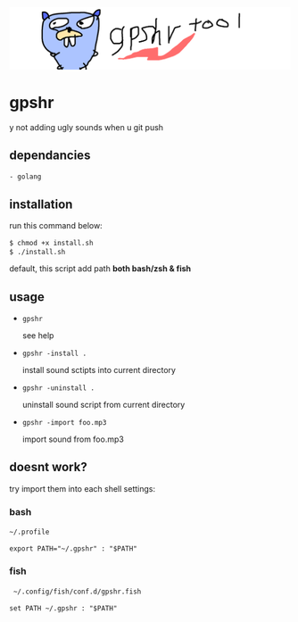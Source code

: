 ![README LOGO](_img/bak.png)

# gpshr
y not adding ugly sounds when u git push

## dependancies

    - golang

## installation

run this command below:

```
$ chmod +x install.sh
$ ./install.sh
```
default, this script add path **both bash/zsh & fish**

## usage

- ```gpshr``` 

    see help

- ```gpshr -install .``` 

    install sound sctipts into current directory

- ```gpshr -uninstall .``` 

    uninstall sound script from current directory

- ```gpshr -import foo.mp3``` 

    import sound from foo.mp3


## doesnt work? 
try import them into each shell settings:
### bash

``` ~/.profile ```

``` 
export PATH="~/.gpshr" : "$PATH" 
```

### fish
    
``` ~/.config/fish/conf.d/gpshr.fish```

``` 
set PATH ~/.gpshr : "$PATH" 
```